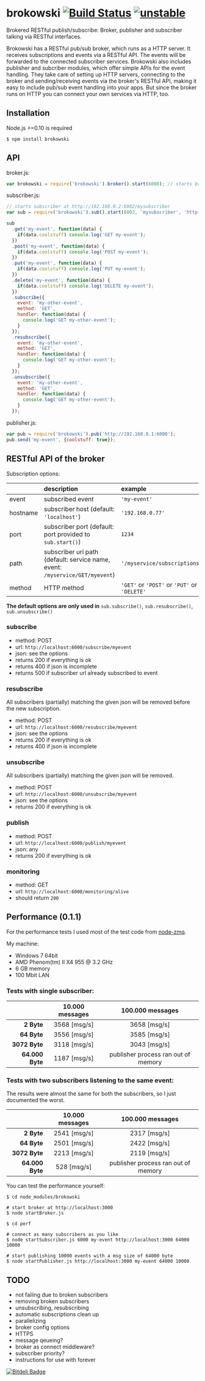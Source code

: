 brokowski [![Build Status](https://secure.travis-ci.org/Horsed/brokowski.png)](http://travis-ci.org/Horsed/brokowski) [![unstable](http://hughsk.github.io/stability-badges/dist/unstable.svg)](http://github.com/hughsk/stability-badges)
===========
 
Brokered RESTful publish/subscribe: Broker, publisher and subscriber talking via RESTful interfaces.

Brokowski has a RESTful pub/sub broker, which runs as a HTTP server. It receives subscriptions and events via a RESTful API. The events will be forwarded to the connected subscriber services.
Brokowski also includes publisher and subcriber modules, which offer simple APIs for the event handling. They take care of setting up HTTP servers, connecting to the broker and sending/receiving events via the broker's RESTful API, making it easy to include pub/sub event handling into your apps. But since the broker runs on HTTP you can connect your own services via HTTP, too.

## Installation

  Node.js >=0.10 is required

    $ npm install brokowski

## API

  broker.js:
  ```js
  var brokowski = require('brokowski').broker().start(6000); // starts broker at http://192.168.0.1:6000
  ```

  subscriber.js:
  ```js
  // starts subscriber at http://192.168.0.2:6002/mysubscriber
  var sub = require('brokowski').sub().start(6002, 'mysubscriber', 'http://192.168.0.1:6000');

  sub
    .get('my-event', function(data) {
      if(data.coolstuff) console.log('GET my-event');
    })
    .post('my-event', function(data) {
      if(data.coolstuff) console.log('POST my-event');
    })
    .put('my-event', function(data) {
      if(data.coolstuff) console.log('PUT my-event');
    })
    .delete('my-event', function(data) {
      if(data.coolstuff) console.log('DELETE my-event');
    })
    .subscribe({
      event: 'my-other-event',
      method: 'GET',
      handler: function(data) {
        console.log('GET my-other-event');
      }
    });
    .resubscribe({
      event: 'my-other-event',
      method: 'GET',
      handler: function(data) {
        console.log('GET my-other-event');
      }
    });
    .unsubscribe({
      event: 'my-other-event',
      method: 'GET',
      handler: function(data) {
        console.log('GET my-other-event');
      }
    });
  ```

  publisher.js:
  ```js
  var pub = require('brokowski').pub('http://192.168.0.1:6000');
  pub.send('my-event', {coolstuff: true});
  ```

## RESTful API of the broker

  Subscription options:
  
|                  | description                                                                                              | example                                                      |
| :--------------- | :------------------------------------------------------------------------------------------------------- | :----------------------------------------------------------- |
| event            | subscribed event                                                                                         | ```'my-event'```                                             |
| hostname         | subscriber host (default: ```'localhost'```)                                                             | ```'192.168.0.77'```                                         |
| port             | subscriber port (default: port provided to ```sub.start()```)                                            | ```1234```                                                   |
| path             | subscriber uri path (default: service name, event: ```/myservice/GET/myevent```)                         | ```'/myservice/subscriptions'```                             |
| method           | HTTP method                                                                                              | ```'GET'``` or ```'POST'``` or ```'PUT'``` or ```'DELETE'``` |

  **The default options are only used in** ```sub.subscribe()```, ```sub.resubscribe()```, ```sub.unsubscribe()```

### subscribe

  * method: POST
  * url: ```http://localhost:6000/subscribe/myevent```
  * json: see the options
  * returns 200 if everything is ok
  * returns 400 if json is incomplete
  * returns 500 if subscriber url already subscribed to event

### resubscribe

  All subscribers (partially) matching the given json will be removed before the new subscription.
  * method: POST
  * url: ```http://localhost:6000/resubscribe/myevent```
  * json: see the options
  * returns 200 if everything is ok
  * returns 400 if json is incomplete

### unsubscribe

  All subscribers (partially) matching the given json will be removed.
  * method: POST
  * url: ```http://localhost:6000/unsubscribe/myevent```
  * json: see the options
  * returns 200 if everything is ok

### publish

  * method: POST
  * url: ```http://localhost:6000/publish/myevent```
  * json: any
  * returns 200 if everything is ok

### monitoring

  * method: GET
  * url: ```http://localhost:6000/monitoring/alive```
  * should return ```200```

## Performance (0.1.1)

  For the performance tests I used most of the test code from [node-zmq](https://github.com/JustinTulloss/zeromq.node).

  My machine:

  * Windows 7 64bit
  * AMD Phenom(tm) II X4 955 @ 3.2 GHz
  * 6 GB memory
  * 100 Mbit LAN

### Tests with single subscriber:

|                 | **10.000  messages** | **100.000 messages** |
| --------------: |:--------------------:| :-------------------:|
|      **2 Byte** | 3568 [msg/s]         | 3658 [msg/s]         |
|     **64 Byte** | 3556 [msg/s]         | 3585 [msg/s]         |
|   **3072 Byte** | 3118 [msg/s]         | 3043 [msg/s]         |
| **64.000 Byte** | 1187 [msg/s]         | publisher process ran out of memory |

### Tests with two subscribers listening to the same event:

  The results were almost the same for both the subscribers, so I just documented the worst.

|                 | **10.000  messages** | **100.000 messages** |
| --------------: |:--------------------:| :-------------------:|
|      **2 Byte** | 2541 [msg/s]         | 2317 [msg/s]         |
|     **64 Byte** | 2501 [msg/s]         | 2422 [msg/s]         |
|   **3072 Byte** | 2213 [msg/s]         | 2119 [msg/s]         |
| **64.000 Byte** | 528 [msg/s]          | publisher process ran out of memory |

  You can test the performance yourself:

    $ cd node_modules/brokowski
    
    # start broker at http://localhost:3000
    $ node startBroker.js

    $ cd perf

    # connect as many subscribers as you like
    $ node startSubscriber.js 6000 my-event http://localhost:3000 64000 10000
    
    # start publishing 10000 events with a msg size of 64000 byte
    $ node startPublisher.js http://localhost:3000 my-event 64000 10000 

## TODO

  * not failing due to broken subscribers
  * removing broken subscribers
  * unsubscribing, resubscribing
  * automatic subscriptions clean up
  * parallelizing
  * broker config options
  * HTTPS
  * message qeueing?
  * broker as connect middleware?
  * subscriber priority?
  * instructions for use with forever

[![Bitdeli Badge](https://d2weczhvl823v0.cloudfront.net/Horsed/brokowski/trend.png)](https://bitdeli.com/free "Bitdeli Badge")

